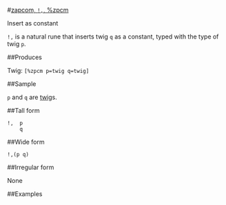 #[zapcom, `!,`, %zpcm](#zpcm)

Insert as constant

`!,` is a natural rune that inserts twig `q` as a constant, typed with the type of twig `p`.

##Produces

Twig: `[%zpcm p=twig q=twig]`

##Sample

`p` and `q` are [twig]()s.

##Tall form

    !,  p
        q

##Wide form

    !,(p q)

##Irregular form

None

##Examples



